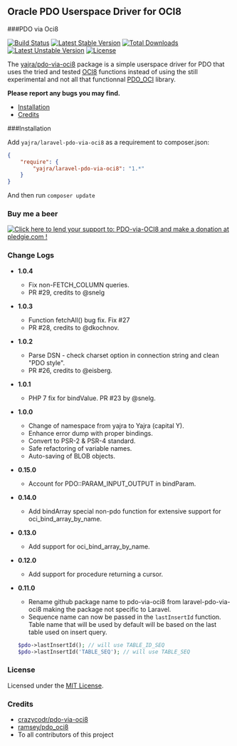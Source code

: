 ## Oracle PDO Userspace Driver for OCI8

###PDO via Oci8

[![Build Status](https://img.shields.io/travis/yajra/pdo-via-oci8.svg)](https://travis-ci.org/yajra/pdo-via-oci8)
[![Latest Stable Version](https://poser.pugx.org/yajra/laravel-pdo-via-oci8/v/stable)](https://packagist.org/packages/yajra/laravel-pdo-via-oci8)
[![Total Downloads](https://poser.pugx.org/yajra/laravel-pdo-via-oci8/downloads)](https://packagist.org/packages/yajra/laravel-pdo-via-oci8)
[![Latest Unstable Version](https://poser.pugx.org/yajra/laravel-pdo-via-oci8/v/unstable)](https://packagist.org/packages/yajra/laravel-pdo-via-oci8)
[![License](https://img.shields.io/badge/license-MIT-blue.svg)](https://github.com/yajra/laravel-pdo-via-oci8/blob/master/LICENSE)


The [yajra/pdo-via-oci8](https://github.com/yajra/pdo-via-oci8) package is a simple userspace driver for PDO that uses the tried and
tested [OCI8](http://php.net/oci8) functions instead of using the still experimental and not all that functionnal
[PDO_OCI](http://www.php.net/manual/en/ref.pdo-oci.php) library.

**Please report any bugs you may find.**

- [Installation](#installation)
- [Credits](#credits)

###Installation

Add `yajra/laravel-pdo-via-oci8` as a requirement to composer.json:

```json
{
    "require": {
        "yajra/laravel-pdo-via-oci8": "1.*"
    }
}
```
And then run `composer update`

### Buy me a beer
<a href='https://pledgie.com/campaigns/29542'><img alt='Click here to lend your support to: PDO-via-OCI8 and make a donation at pledgie.com !' src='https://pledgie.com/campaigns/29542.png?skin_name=chrome' border='0' ></a>

### Change Logs
- **1.0.4**
    - Fix non-FETCH_COLUMN queries.
    - PR #29, credits to @snelg

- **1.0.3**
    - Function fetchAll() bug fix. Fix #27
    - PR #28, credits to @dkochnov.

- **1.0.2**
    - Parse DSN - check charset option in connection string and clean "PDO style".
    - PR #26, credits to @eisberg.

- **1.0.1**
    - PHP 7 fix for bindValue. PR #23 by @snelg.

- **1.0.0**
    - Change of namespace from yajra to Yajra (capital Y).
    - Enhance error dump with proper bindings.
    - Convert to PSR-2 & PSR-4 standard.
    - Safe refactoring of variable names.
    - Auto-saving of BLOB objects.

- **0.15.0**
    - Account for PDO::PARAM_INPUT_OUTPUT in bindParam.

- **0.14.0**
    - Add bindArray special non-pdo function for extensive support for oci_bind_array_by_name.

- **0.13.0**
    - Add support for oci_bind_array_by_name.

- **0.12.0**
    - Add support for procedure returning a cursor.

- **0.11.0**
    - Rename github package name to pdo-via-oci8 from laravel-pdo-via-oci8 making the package not specific to Laravel.
    - Sequence name can now be passed in the `lastInsertId` function. Table name that will be used by default will be based on the last table used on insert query.
    ```php
    $pdo->lastInsertId(); // will use TABLE_ID_SEQ
    $pdo->lastInsertId('TABLE_SEQ'); // will use TABLE_SEQ
    ```

### License

Licensed under the [MIT License](https://github.com/yajra/pdo-via-oci8/blob/master/LICENSE).

### Credits

- [crazycodr/pdo-via-oci8](https://github.com/crazycodr/pdo-via-oci8)
- [ramsey/pdo_oci8](https://github.com/ramsey/pdo_oci8)
- To all contributors of this project
